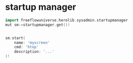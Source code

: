 # startup manager

```go
import freeflowuniverse.herolib.sysadmin.startupmanager
mut sm:=startupmanager.get()!


sm.start(
    name: 'myscreen'
    cmd: 'htop'
    description: '...'
)!

```


